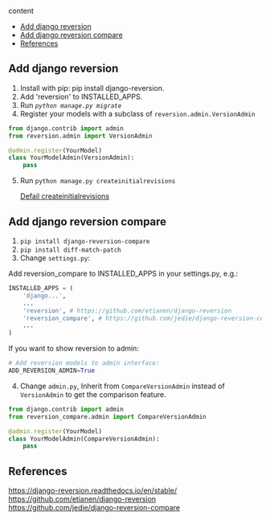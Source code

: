 content
* [Add django reversion](#-add-django-reversion)
* [Add django reversion compare](#-add-django-reversion-compare)
* [References](#references)

## Add django reversion

1. Install with pip: pip install django-reversion.
2. Add 'reversion' to INSTALLED_APPS.
3. Run *`python manage.py migrate`*
4. Register your models with a subclass of `reversion.admin.VersionAdmin`

```python
from django.contrib import admin
from reversion.admin import VersionAdmin

@admin.register(YourModel)
class YourModelAdmin(VersionAdmin):
    pass
```
5. Run `python manage.py createinitialrevisions`

    [Defail createinitialrevisions](https://django-reversion.readthedocs.io/en/stable/commands.html#createinitialrevisions)

## Add django reversion compare

1. `pip install django-reversion-compare`
2. `pip install diff-match-patch`
3. Change `settings.py`:

Add reversion_compare to INSTALLED_APPS in your settings.py, e.g.:

```python
INSTALLED_APPS = (
    'django...',
    ...
    'reversion', # https://github.com/etianen/django-reversion
    'reversion_compare', # https://github.com/jedie/django-reversion-compare
    ...
)
```
If you want to show reversion to admin:

```python
# Add reversion models to admin interface:
ADD_REVERSION_ADMIN=True
```

4. Change `admin.py`, Inherit from `CompareVersionAdmin` instead of `VersionAdmin` to get the comparison feature.

```python
from django.contrib import admin
from reversion_compare.admin import CompareVersionAdmin

@admin.register(YourModel)
class YourModelAdmin(CompareVersionAdmin):
    pass
```

## References
https://django-reversion.readthedocs.io/en/stable/
https://github.com/etianen/django-reversion
https://github.com/jedie/django-reversion-compare

